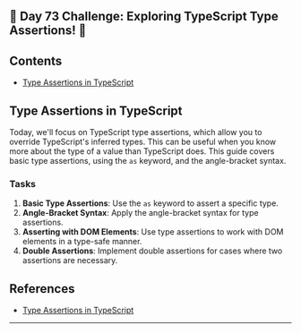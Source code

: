 ## 🚀 Day 73 Challenge: Exploring TypeScript Type Assertions! 🚀

## Contents
- [Type Assertions in TypeScript](#type-assertions-in-typescript)

## Type Assertions in TypeScript

Today, we'll focus on TypeScript type assertions, which allow you to override TypeScript's inferred types. This can be useful when you know more about the type of a value than TypeScript does. This guide covers basic type assertions, using the `as` keyword, and the angle-bracket syntax.

### Tasks
1. **Basic Type Assertions**: Use the `as` keyword to assert a specific type.
2. **Angle-Bracket Syntax**: Apply the angle-bracket syntax for type assertions.
3. **Asserting with DOM Elements**: Use type assertions to work with DOM elements in a type-safe manner.
4. **Double Assertions**: Implement double assertions for cases where two assertions are necessary.

## References
- [Type Assertions in TypeScript](https://github.com/AsharibAli/100-days-of-code/tree/main/day-73/TS-Type-Assertions)

---
